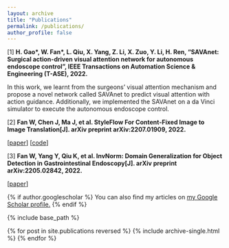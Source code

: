 ```yaml
---
layout: archive
title: "Publications"
permalink: /publications/
author_profile: false
---
```


[1] **H. Gao\*, W. Fan\*, L. Qiu, X. Yang, Z. Li, X. Zuo, Y. Li, H. Ren, “SAVAnet: Surgical action-driven visual attention network for autonomous endoscope control”, IEEE Transactions on Automation Science & Engineering (T-ASE), 2022.**

In this work, we learnt from the surgeons’ visual attention mechanism and propose a novel network called SAVAnet to predict visual attention with action guidance. Additionally, we implemented the SAVAnet on a da Vinci simulator to execute the autonomous endoscope control.

[2] **Fan W, Chen J, Ma J, et al. StyleFlow For Content-Fixed Image to Image Translation[J]. arXiv preprint arXiv:2207.01909, 2022.**

[[paper](https://arxiv.org/pdf/2207.01909.pdf)] [[code](https://github.com/weepiess/StyleFlow-Content-Fixed-I2I)]

[3] **Fan W, Yang Y, Qiu K, et al. InvNorm: Domain Generalization for Object Detection in Gastrointestinal Endoscopy[J]. arXiv preprint arXiv:2205.02842, 2022.**

[[paper](https://arxiv.org/pdf/2205.02842.pdf)]

{% if author.googlescholar %}
  You can also find my articles on <u><a href="{{author.googlescholar}}">my Google Scholar profile</a>.</u>
{% endif %}

{% include base_path %}

{% for post in site.publications reversed %}
  {% include archive-single.html %}
{% endfor %}
